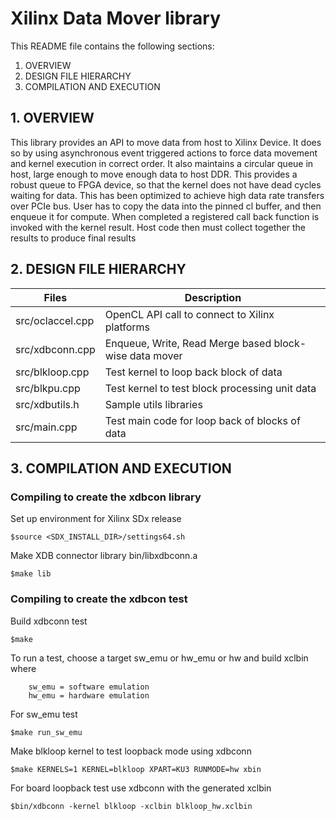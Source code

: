 Xilinx Data Mover library
======================

This README file contains the following sections:
  1. OVERVIEW
  2. DESIGN FILE HIERARCHY  
  3. COMPILATION AND EXECUTION

## 1. OVERVIEW
This library provides an API to move data from host to Xilinx Device. It does so by using asynchronous event triggered actions to force data movement and kernel execution in correct order. It also maintains a circular queue in host, large enough to move enough data to host DDR. This provides a robust queue to FPGA device, so that the kernel does not have dead cycles waiting for data. This has been optimized to achieve high data rate transfers over PCIe bus. User has to copy the data into the pinned cl buffer, and then enqueue it for compute. When completed a registered call back function is invoked with the kernel result. Host code then must collect together the results to produce final results

## 2. DESIGN FILE HIERARCHY

Files               | Description
--------------------|----------------------------------------------------------------------------
src/oclaccel.cpp    | OpenCL API call to connect to Xilinx platforms
src/xdbconn.cpp     | Enqueue, Write, Read Merge based block-wise data mover
src/blkloop.cpp     | Test kernel to loop back block of data
src/blkpu.cpp       | Test kernel to test block processing unit data
src/xdbutils.h      | Sample utils libraries
src/main.cpp        | Test main code for loop back of blocks of data


## 3. COMPILATION AND EXECUTION

### Compiling to create the xdbcon library
Set up environment for Xilinx SDx release
```
$source <SDX_INSTALL_DIR>/settings64.sh
```
Make XDB connector library bin/libxdbconn.a
```
$make lib
```
### Compiling to create the xdbcon test
Build xdbconn test
```
$make  
```
To run a test, choose a target sw_emu or hw_emu or hw and build xclbin where
```
	sw_emu = software emulation
	hw_emu = hardware emulation
```
For sw_emu test
```
$make run_sw_emu
```
Make blkloop kernel to test loopback mode using xdbconn
```
$make KERNELS=1 KERNEL=blkloop XPART=KU3 RUNMODE=hw xbin
```
For board loopback test use xdbconn with the generated xclbin
```
$bin/xdbconn -kernel blkloop -xclbin blkloop_hw.xclbin
```
